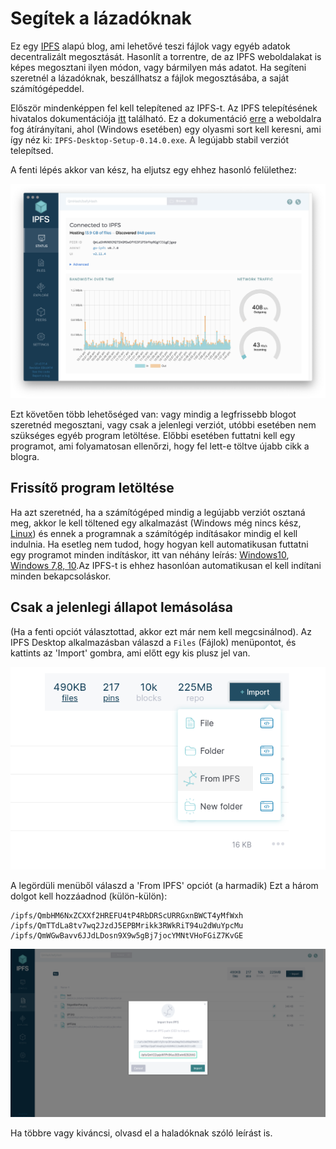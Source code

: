 # Segítek a lázadóknak

Ez egy [IPFS](https://en.wikipedia.org/wiki/InterPlanetary_File_System) alapú blog, ami lehetővé teszi fájlok vagy egyéb adatok decentralizált megosztását. Hasonlít a torrentre, de az IPFS weboldalakat is képes megosztani ilyen módon, vagy bármilyen más adatot. Ha segíteni szeretnél a lázadóknak, beszállhatsz a fájlok megosztásába, a saját számítógépeddel.

Először mindenképpen fel kell telepítened az IPFS-t. Az IPFS telepítésének hivatalos dokumentációja [itt](https://docs.ipfs.io/install/ipfs-desktop/) található. Ez a dokumentáció [erre](https://github.com/ipfs/ipfs-desktop/releases) a weboldalra fog átírányítani, ahol (Windows esetében) egy olyasmi sort kell keresni, ami így néz ki: `IPFS-Desktop-Setup-0.14.0.exe`. A legújabb stabil verziót telepítsed.

A fenti lépés akkor van kész, ha eljutsz egy ehhez hasonló felülethez:

![IPFS Desktop](desktop-status.png)

Ezt követően több lehetőséged van: vagy mindig a legfrissebb blogot szeretnéd megosztani, vagy csak a jelenlegi verziót, utóbbi esetében nem szükséges egyéb program letöltése. Előbbi esetében futtatni kell egy programot, ami folyamatosan ellenőrzi, hogy fel lett-e töltve újabb cikk a blogra.

## Frissítő program letöltése

Ha azt szeretnéd, ha a számítógéped mindig a legújabb verziót osztaná meg, akkor le kell töltened egy alkalmazást (Windows még nincs kész, [Linux](ipfs-blog-daemon)) és ennek a programnak a számítógép indításakor mindig el kell indulnia. Ha esetleg nem tudod, hogy hogyan kell automatikusan futtatni egy programot minden indításkor, itt van néhány leírás: [Windows10](https://megnyitasa.com/blog/programok-hozzaadasa-inditashoz-a-windows-10-rendszerben/), [Windows 7,8, 10](https://www.laptopszaki.hu/blog/2016-04-05/tippek-trukkok-programok-hozzaadasa-az-automatikus-inditashoz).Az IPFS-t is ehhez hasonlóan automatikusan el kell indítani minden bekapcsoláskor.


## Csak a jelenlegi állapot lemásolása

(Ha a fenti opciót választottad, akkor ezt már nem kell megcsinálnod). Az IPFS Desktop alkalmazásban válaszd a `Files` (Fájlok) menüpontot, és kattints az 'Import' gombra, ami előtt egy kis plusz jel van. 

![Import gomb](import.png)

A legördüli menüből válaszd a 'From IPFS' opciót (a harmadik) Ezt a három dolgot kell hozzáadnod (külön-külön):
```
/ipfs/QmbHM6NxZCXXf2HREFU4tP4RbDRScURRGxnBWCT4yMfWxh
/ipfs/QmTTdLa8tv7wq2JzdJ5EPBMrikk3RWkRiT94u2dWuYpcMu
/ipfs/QmWGwBavv6JJdLDosn9X9w5gBj7jocYMNtVHoFGiZ7KvGE
```

![CID importálása](from_cid_big.png)

Ha többre vagy kiváncsi, olvasd el a haladóknak szóló leírást is.